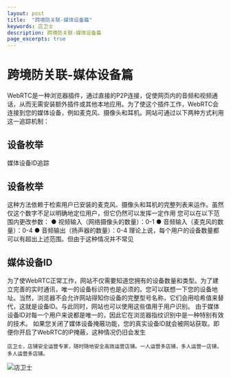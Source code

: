 ```yaml
---
layout: post
title:  "跨境防关联-媒体设备篇"
keywords: 店卫士
description: 跨境防关联-媒体设备篇 
page_excerpts: true
---
```

# 跨境防关联-媒体设备篇
WebRTC是一种浏览器插件，通过直接的P2P连接，促使网页内的音频和视频通话，从而无需安装额外插件或其他本地应用。为了使这个插件工作，WebRTC会连接到您的媒体设备，例如麦克风、摄像头和耳机。网站可通过以下两种方式利用这一追踪机制：
## 设备枚举
媒体设备ID追踪
## 设备枚举
这种方法依赖于检索用户已安装的麦克风、摄像头和耳机的完整列表来运作。虽然仅这个数字不足以明确地定位用户，但它仍然可以发挥一定作用
您可以在以下范围内更改参数：
● 视频输入（网络摄像头的数量）：0-1
● 音频输入（麦克风的数量）：0-4
● 音频输出（扬声器的数量）：0-4
理论上说，每个用户的设备数量都可以有超出上述范围。但由于这种情况并不常见
## 媒体设备ID
为了使WebRTC正常工作，网站不仅需要知道您拥有的设备数量和类型。为了建立完善的实时通讯，唯一的设备标识符也是必须的。您可以联想一下您的设备地址。当然，浏览器不会允许网站得知你设备的完整型号名称，它们会用哈希值来替代，这就是设备ID。与此同时，网站也可以使用这些值用于用户识别。
由于媒体设备ID对每一个用户来说都是唯一的，因此它在浏览器指纹识别中是一种特别有效的技术。
如果您关闭了媒体设备掩蔽功能，您的真实设备ID就会被网站获取。即便你开启了WebRTC的IP掩蔽，这种情况仍旧会发生

```
店卫士，店铺安全运营专家，随时随地安全高效运营店铺。一人运营多店铺，多人运营一店铺，多人运营多店铺。
```

![店卫士]({{site.baseurl}}/assets/banner.png)
